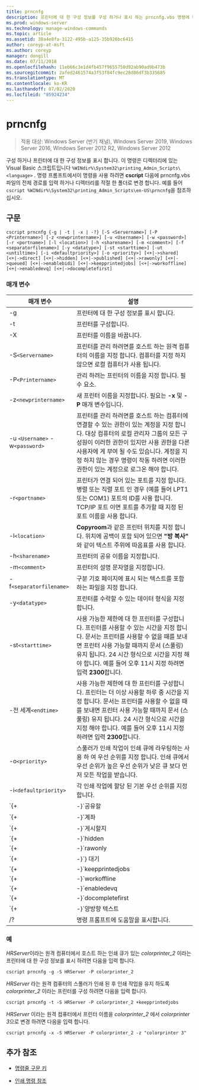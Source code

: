 ```yaml
---
title: prncnfg
description: 프린터에 대 한 구성 정보를 구성 하거나 표시 하는 prncnfg.vbs 명령에 대 한 참조 문서입니다.
ms.prod: windows-server
ms.technology: manage-windows-commands
ms.topic: article
ms.assetid: 38a4e8fa-3122-495b-a125-35b926bc6415
author: coreyp-at-msft
ms.author: coreyp
manager: dongill
ms.date: 07/11/2018
ms.openlocfilehash: 11eb66c3e1d4fb457f9655750d92ab90ad9b473b
ms.sourcegitcommit: 2afed2461574a3f53f84fc9ec28d86df3b335685
ms.translationtype: MT
ms.contentlocale: ko-KR
ms.lasthandoff: 07/02/2020
ms.locfileid: "85924234"
---
```

# <a name="prncnfg"></a>prncnfg

> 적용 대상: Windows Server (반기 채널), Windows Server 2019, Windows Server 2016, Windows Server 2012 R2, Windows Server 2012

구성 하거나 프린터에 대 한 구성 정보를 표시 합니다. 이 명령은 디렉터리에 있는 Visual Basic 스크립트입니다 `%WINdir%\System32\printing_Admin_Scripts\<language>` . 명령 프롬프트에서이 명령을 사용 하려면 **cscript** 다음에 prncnfg.vbs 파일의 전체 경로를 입력 하거나 디렉터리를 적절 한 폴더로 변경 합니다. 예를 들어 `cscript %WINdir%\System32\printing_Admin_Scripts\en-US\prncnfg`을 참조하십시오.

## <a name="syntax"></a>구문

```
cscript prncnfg {-g | -t | -x | -?} [-S <Servername>] [-P <Printername>] [-z <newprintername>] [-u <Username>] [-w <password>] [-r <portname>] [-l <location>] [-h <sharename>] [-m <comment>] [-f <separatorfilename>] [-y <datatype>] [-st <starttime>] [-ut <untiltime>] [-i <defaultpriority>] [-o <priority>] [<+|->shared] [<+|->direct] [<+|->hidden] [<+|->published] [<+|->rawonly] [<+|->queued] [<+|->enablebidi] [<+|->keepprintedjobs] [<+|->workoffline] [<+|->enabledevq] [<+|->docompletefirst]
```

### <a name="parameters"></a>매개 변수

| 매개 변수 | 설명 |
|--|--|
| -g | 프린터에 대 한 구성 정보를 표시 합니다. |
| -t | 프린터를 구성합니다. |
| -X | 프린터를 이름을 바꿉니다. |
| -S`<Servername>` | 프린터를 관리 하려면를 호스트 하는 원격 컴퓨터의 이름을 지정 합니다. 컴퓨터를 지정 하지 않으면 로컬 컴퓨터가 사용 됩니다. |
| -P`<Printername>` | 관리 하려는 프린터의 이름을 지정 합니다. 필수 요소. |
| -z`<newprintername>` | 새 프린터 이름을 지정합니다. 필요는 **-x** 및 **-P** 매개 변수입니다. |
| -u `<Username>` -w`<password>` | 프린터를 관리 하려면를 호스트 하는 컴퓨터에 연결할 수 있는 권한이 있는 계정을 지정 합니다. 대상 컴퓨터의 로컬 관리자 그룹의 모든 구성원이 이러한 권한이 있지만 사용 권한을 다른 사용자에 게 부여 될 수도 있습니다. 계정을 지정 하지 않는 경우 명령이 작동 하려면 이러한 권한이 있는 계정으로 로그온 해야 합니다. |
| -r`<portname>` | 프린터가 연결 되어 있는 포트를 지정 합니다. 병렬 또는 직렬 포트 인 경우 (예를 들어 LPT1 또는 COM1) 포트의 ID를 사용 합니다. TCP/IP 포트 이면 포트를 추가할 때 지정 된 포트 이름을 사용 합니다. |
| -l`<location>` | **Copyroom**과 같은 프린터 위치를 지정 합니다. 위치에 공백이 포함 되어 있으면 **"방 복사"** 와 같이 텍스트 주위에 따옴표를 사용 합니다.|
| -h`<sharename>` | 프린터의 공유 이름을 지정합니다. |
| -m`<comment>` | 프린터의 설명 문자열을 지정합니다. |
| -f`<separatorfilename>` | 구분 기호 페이지에 표시 되는 텍스트를 포함 하는 파일을 지정 합니다. |
| -y`<datatype>` | 프린터를 수락할 수 있는 데이터 형식을 지정 합니다. |
| -st`<starttime>` | 사용 가능한 제한에 대 한 프린터를 구성합니다. 프린터를 사용할 수 있는 시간을 지정 합니다. 문서는 프린터를 사용할 수 없을 때를 보내면 프린터 사용 가능할 때까지 문서 (스풀링) 유지 됩니다. 24 시간 형식으로 시간을 지정 해야 합니다. 예를 들어 오후 11시 지정 하려면 입력 **2300**합니다. |
| -전 세계`<endtime>` | 사용 가능한 제한에 대 한 프린터를 구성합니다. 프린터는 더 이상 사용할 하루 중 시간을 지정 합니다. 문서는 프린터를 사용할 수 없을 때를 보내면 프린터 사용 가능할 때까지 문서 (스풀링) 유지 됩니다. 24 시간 형식으로 시간을 지정 해야 합니다. 예를 들어 오후 11시 지정 하려면 입력 **2300**합니다. |
| -o`<priority>` | 스풀러가 인쇄 작업이 인쇄 큐에 라우팅하는 사용 하 여 우선 순위를 지정 합니다. 인쇄 큐에서 우선 순위가 높은 우선 순위가 낮은 큐 보다 먼저 모든 작업을 받습니다. |
| -i`<defaultpriority>` | 각 인쇄 작업에 할당 된 기본 우선 순위를 지정 합니다. |
| `{+|-}`공유할 | 네트워크에서이 프린터를 공유 하는지 여부를 지정 합니다. |
| `{+|-}`계좌 | 문서 스풀 있는 하지 않고 직접 프린터로 보낼지 여부를 지정 합니다. |
| `{+|-}`게시할지 | 이 프린터를 active directory에 게시할지 여부를 지정 합니다. 프린터를 게시 하는 경우 위치 및 기능 (예: 컬러 인쇄 및 스테이플링)에 따라 다른 사용자가 검색할 수 있습니다. |
| `{+|-}`hidden | 예약 된 함수입니다. |
| `{+|-}`rawonly | 원시 데이터 인쇄 작업만이 큐에 스풀링된 수 있는지 여부를 지정 합니다. |
| `{+|-}`} 대기 | 프린터 문서의 마지막 페이지가 스풀링되 후 될 때까지 인쇄를 시작 하도록 지정 합니다. 문서 인쇄가 완료 될 때까지 인쇄 프로그램 사용할 수 없는 경우 그러나이 매개 변수를 사용 하 여 프린터를 사용할 수 있는 전체 문서 중인지 확인 합니다. |
| `{+|-}`keepprintedjobs | 스풀러가 인쇄 된 후 문서를 유지 해야 하는지 여부를 지정 합니다. 이 옵션을 사용 하면 인쇄 프로그램에서 인쇄 큐 대신에서 프린터에 문서를 다시 전송 하도록 사용자가 있습니다. |
| `{+|-}`workoffline | 사용자 컴퓨터가 네트워크에 연결 되지 않은 경우 인쇄 작업이 인쇄 큐에 보낼 수 있는지 여부를 지정 합니다. |
| `{+|-}`enabledevq | 프린터 설정과 일치 하지 않는 인쇄 작업을 인쇄 하지 않고 큐에 저장 해야 하는지 여부를 지정 합니다. 예를 들어 postscript 파일이 아닌 프린터에 스풀 합니다. |
| `{+|-}`docompletefirst | 스풀러는 인쇄 작업을 우선 순위가 낮은 우선 순위가 높은 스풀링 완료 되지 않은 인쇄 작업을 보내기 전에 스풀링을 보내야 하는지 여부를 지정 합니다. 이 옵션을 사용 하는 경우 문서가 스풀링을 스풀러가 더 작은 작업 하기 전에 큰 문서를 전송 합니다. 작업 우선 순위 프린터 능률을 최대화 하려는 경우이 옵션을 사용 해야 합니다. 이 옵션을 사용할 경우 스풀러 항상 우선 순위가 높은 작업은 각각의 큐를 먼저 보냅니다. |
| `{+|-}`양방향 텍스트 | 프린터 스풀러에 상태 정보를 전송 하는지 여부를 지정 합니다. |
| /? | 명령 프롬프트에 도움말을 표시합니다. |

### <a name="examples"></a>예

*HRServer*이라는 원격 컴퓨터에서 호스트 하는 인쇄 큐가 있는 *colorprinter_2* 이라는 프린터에 대 한 구성 정보를 표시 하려면 다음을 입력 합니다.

```
cscript prncnfg -g -S HRServer -P colorprinter_2
```

*HRServer* 라는 원격 컴퓨터의 스풀러가 인쇄 된 후 인쇄 작업을 유지 하도록 *colorprinter_2* 이라는 프린터를 구성 하려면 다음을 입력 합니다.

```
cscript prncnfg -t -S HRServer -P colorprinter_2 +keepprintedjobs
```

*HRServer* 이라는 원격 컴퓨터에서 프린터 이름을 *colorprinter_2* 에서 *colorprinter 3*으로 변경 하려면 다음을 입력 합니다.

```
cscript prncnfg -x -S HRServer -P colorprinter_2 -z "colorprinter 3"
```

## <a name="additional-references"></a>추가 참조

- [명령줄 구문 키](command-line-syntax-key.md)

- [인쇄 명령 참조](print-command-reference.md)
